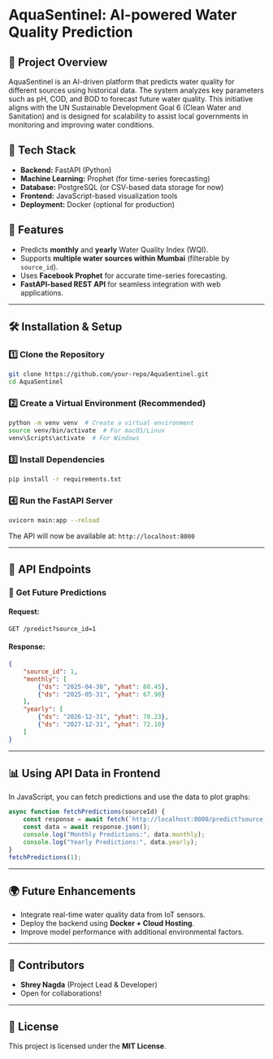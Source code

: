 # AquaSentinel: AI-powered Water Quality Prediction

## 🌊 Project Overview
AquaSentinel is an AI-driven platform that predicts water quality for different sources using historical data. The system analyzes key parameters such as pH, COD, and BOD to forecast future water quality. This initiative aligns with the UN Sustainable Development Goal 6 (Clean Water and Sanitation) and is designed for scalability to assist local governments in monitoring and improving water conditions.

## 🚀 Tech Stack
- **Backend:** FastAPI (Python)
- **Machine Learning:** Prophet (for time-series forecasting)
- **Database:** PostgreSQL (or CSV-based data storage for now)
- **Frontend:** JavaScript-based visualization tools
- **Deployment:** Docker (optional for production)

## 📌 Features
- Predicts **monthly** and **yearly** Water Quality Index (WQI).
- Supports **multiple water sources within Mumbai** (filterable by `source_id`).
- Uses **Facebook Prophet** for accurate time-series forecasting.
- **FastAPI-based REST API** for seamless integration with web applications.

---

## 🛠️ Installation & Setup

### 1️⃣ **Clone the Repository**
```bash
git clone https://github.com/your-repo/AquaSentinel.git
cd AquaSentinel
```

### 2️⃣ **Create a Virtual Environment** (Recommended)
```bash
python -m venv venv  # Create a virtual environment
source venv/bin/activate  # For macOS/Linux
venv\Scripts\activate  # For Windows
```

### 3️⃣ **Install Dependencies**
```bash
pip install -r requirements.txt
```

### 4️⃣ **Run the FastAPI Server**
```bash
uvicorn main:app --reload
```
The API will now be available at: `http://localhost:8000`

---

## 📡 API Endpoints

### 🔹 **Get Future Predictions**
#### Request:
```http
GET /predict?source_id=1
```
#### Response:
```json
{
    "source_id": 1,
    "monthly": [
        {"ds": "2025-04-30", "yhat": 68.45},
        {"ds": "2025-05-31", "yhat": 67.98}
    ],
    "yearly": [
        {"ds": "2026-12-31", "yhat": 70.23},
        {"ds": "2027-12-31", "yhat": 72.10}
    ]
}
```

---

## 📊 Using API Data in Frontend
In JavaScript, you can fetch predictions and use the data to plot graphs:
```javascript
async function fetchPredictions(sourceId) {
    const response = await fetch(`http://localhost:8000/predict?source_id=${sourceId}`);
    const data = await response.json();
    console.log("Monthly Predictions:", data.monthly);
    console.log("Yearly Predictions:", data.yearly);
}
fetchPredictions(1);
```

---

## 🌍 Future Enhancements
- Integrate real-time water quality data from IoT sensors.
- Deploy the backend using **Docker + Cloud Hosting**.
- Improve model performance with additional environmental factors.

---

## 🤝 Contributors
- **Shrey Nagda** (Project Lead & Developer)
- Open for collaborations!

---

## 📜 License
This project is licensed under the **MIT License**.
